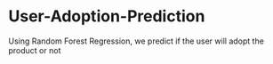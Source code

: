 # User-Adoption-Prediction
Using Random Forest Regression, we predict if the user will adopt the product or not

